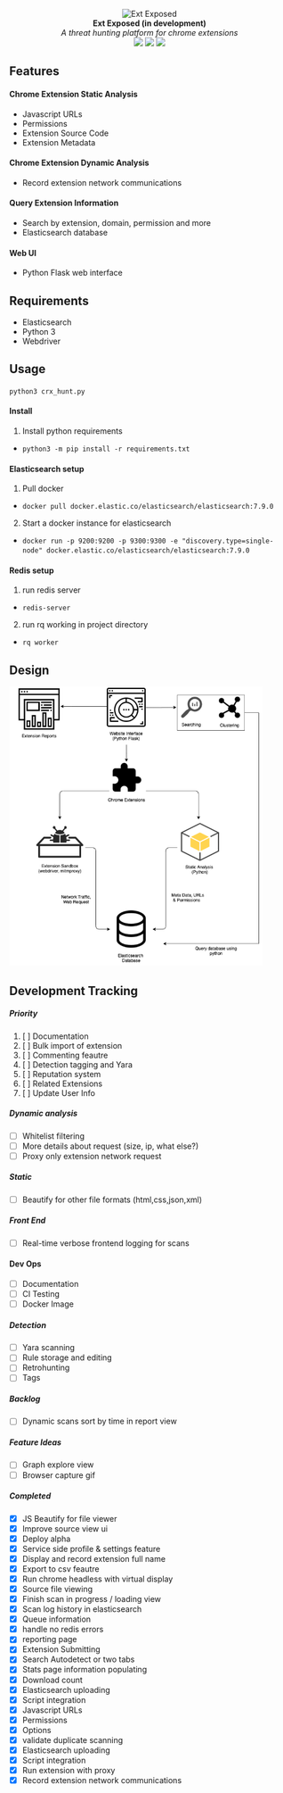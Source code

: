 <p align="center">
  <img alt="Ext Exposed" src="https://github.com/colincowie/Ext-Exposed/raw/master/static/logo.png" height="140" />
  <br>
  <b>Ext Exposed (in development)</b>
  <br>
  <i>A threat hunting platform for chrome extensions</i>
  <br>
    <img src="https://img.shields.io/badge/-Python%20Flask-orange"/>
  <img src="https://img.shields.io/github/last-commit/colincowie/Ext-Exposed"/> 
  <img src="https://img.shields.io/github/repo-size/colincowie/Ext-Exposed"/>

  
</p>

## Features
#### Chrome Extension Static Analysis
- Javascript URLs
- Permissions
- Extension Source Code
- Extension Metadata
#### Chrome Extension Dynamic Analysis
- Record extension network communications 
#### Query Extension Information
- Search by extension, domain, permission and more 
- Elasticsearch database
#### Web UI
- Python Flask web interface

## Requirements
- Elasticsearch
- Python 3
- Webdriver

## Usage
`python3 crx_hunt.py`

#### Install

1. Install python requirements
  - `python3 -m pip install -r requirements.txt`

#### Elasticsearch setup
1. Pull docker
  - `docker pull docker.elastic.co/elasticsearch/elasticsearch:7.9.0`
2. Start a docker instance for elasticsearch
  - `docker run -p 9200:9200 -p 9300:9300 -e "discovery.type=single-node" docker.elastic.co/elasticsearch/elasticsearch:7.9.0`

#### Redis setup
1. run redis server
  - `redis-server`
2. run rq working in project directory
  - `rq worker`

## Design
<img src="https://github.com/colincowie/CRX-Hunt/raw/master/diagram.png" height="500"/>

## Development Tracking
##### Priority
1. [ ] Documentation 
2. [ ] Bulk import of extension
3. [ ] Commenting feautre
4. [ ] Detection tagging and Yara
5. [ ] Reputation system
6. [ ] Related Extensions 
7. [ ] Update User Info
##### Dynamic analysis
- [ ] Whitelist filtering
- [ ] More details about request (size, ip, what else?)
- [ ] Proxy only extension network request
##### Static
- [ ] Beautify for other file formats (html,css,json,xml) 
##### Front End
- [ ] Real-time verbose frontend logging for scans
#### Dev Ops 
- [ ] Documentation
- [ ] CI Testing
- [ ] Docker Image
##### Detection 
- [ ] Yara scanning
- [ ] Rule storage and editing 
- [ ] Retrohunting   
- [ ] Tags
##### Backlog 
- [ ] Dynamic scans sort by time in report view 
##### Feature Ideas
- [ ] Graph explore view 
- [ ] Browser capture gif 

##### Completed
- [x] JS Beautify for file viewer 
- [x] Improve source view ui 
- [x] Deploy alpha
- [x] Service side profile & settings feature
- [x] Display and record extension full  name
- [x] Export to csv feautre 
- [x] Run chrome headless with virtual display
- [x] Source file viewing
- [x] Finish scan in progress / loading view
- [x] Scan log history in elasticsearch
- [x] Queue information
- [x] handle no redis errors
- [x] reporting page
- [x] Extension Submitting
- [x] Search Autodetect or two tabs
- [x] Stats page information populating
- [x] Download count
- [x] Elasticsearch uploading
- [x] Script integration
- [x] Javascript URLs
- [x] Permissions
- [x] Options
- [x] validate duplicate scanning
- [x] Elasticsearch uploading
- [x] Script integration
- [x] Run extension with proxy
- [x] Record extension network communications

</div>
